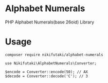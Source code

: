 # Alphabet Numerals
PHP Alphabet Numerals(base 26oid) Library

# Usage
```
composer require nikifutaki/alphabet-numerals
```

```
use Nikifutaki\AlphabetNumerals\Converter;

$encode = Converter::encode(50); // AX
$decode = Converter::decode('C'); // 3
```